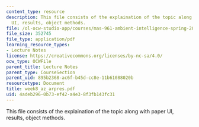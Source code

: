 ```yaml
---
content_type: resource
description: This file consists of the explaination of the topic along with paper
  UI, results, object methods.
file: /ol-ocw-studio-app/courses/mas-961-ambient-intelligence-spring-2005/4adeb2960b73ef42a4e38f3fb143fc31_week8_az_arpres.pdf
file_size: 352745
file_type: application/pdf
learning_resource_types:
- Lecture Notes
license: https://creativecommons.org/licenses/by-nc-sa/4.0/
ocw_type: OCWFile
parent_title: Lecture Notes
parent_type: CourseSection
parent_uid: 895b2368-ac6f-b45d-cc8e-11b61088020b
resourcetype: Document
title: week8_az_arpres.pdf
uid: 4adeb296-0b73-ef42-a4e3-8f3fb143fc31
---
```

This file consists of the explaination of the topic along with paper UI, results, object methods.